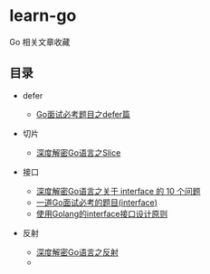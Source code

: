 # learn-go
Go 相关文章收藏

## 目录

- defer
    - [Go面试必考题目之defer篇](https://github.com/tianmt/learn-go/blob/master/defer/Go%E9%9D%A2%E8%AF%95%E5%BF%85%E8%80%83%E9%A2%98%E7%9B%AE%E4%B9%8Bdefer%E7%AF%87.md)

- 切片
    - [深度解密Go语言之Slice](https://github.com/tianmt/learn-go/blob/master/%E5%88%87%E7%89%87/%E6%B7%B1%E5%BA%A6%E8%A7%A3%E5%AF%86Go%E8%AF%AD%E8%A8%80%E4%B9%8BSlice.md)

- 接口
    - [深度解密Go语言之关于 interface 的 10 个问题](https://github.com/tianmt/learn-go/blob/master/%E6%8E%A5%E5%8F%A3/%E6%B7%B1%E5%BA%A6%E8%A7%A3%E5%AF%86Go%E8%AF%AD%E8%A8%80%E4%B9%8B%E5%85%B3%E4%BA%8E%20interface%20%E7%9A%8410%E4%B8%AA%E9%97%AE%E9%A2%98.md)
    - [一道Go面试必考的题目(interface)](https://github.com/tianmt/learn-go/blob/master/%E6%8E%A5%E5%8F%A3/%E4%B8%80%E9%81%93Go%E9%9D%A2%E8%AF%95%E5%BF%85%E8%80%83%E7%9A%84%E9%A2%98%E7%9B%AE(interface).md)
    - [使用Golang的interface接口设计原则](https://github.com/tianmt/learn-go/blob/master/%E6%8E%A5%E5%8F%A3/%E4%BD%BF%E7%94%A8Golang%E7%9A%84interface%E6%8E%A5%E5%8F%A3%E8%AE%BE%E8%AE%A1%E5%8E%9F%E5%88%99.md)

- 反射
    - [深度解密Go语言之反射](https://github.com/tianmt/learn-go/blob/master/%E5%8F%8D%E5%B0%84/%E6%B7%B1%E5%BA%A6%E8%A7%A3%E5%AF%86Go%E8%AF%AD%E8%A8%80%E4%B9%8B%E5%8F%8D%E5%B0%84.md)
    - 

    